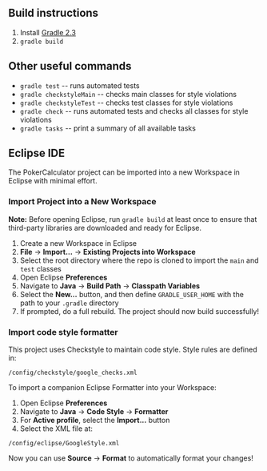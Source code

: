 ## Build instructions

1. Install [Gradle 2.3](https://services.gradle.org/distributions/gradle-2.3-bin.zip)
2. `gradle build`

## Other useful commands

* `gradle test` -- runs automated tests
* `gradle checkstyleMain` -- checks main classes for style violations
* `gradle checkstyleTest` -- checks test classes for style violations
* `gradle check` -- runs automated tests and checks all classes for style violations
* `gradle tasks` -- print a summary of all available tasks

## Eclipse IDE

The PokerCalculator project can be imported into a new Workspace in Eclipse with minimal effort.

### Import Project into a New Workspace

**Note:** Before opening Eclipse, run `gradle build` at least once to ensure that third-party libraries are downloaded and ready for Eclipse.

1. Create a new Workspace in Eclipse
2. **File** -> **Import...** -> **Existing Projects into Workspace**
3. Select the root directory where the repo is cloned to import the `main` and `test` classes
4. Open Eclipse **Preferences**
5. Navigate to **Java** -> **Build Path** -> **Classpath Variables**
6. Select the **New...** button, and then define `GRADLE_USER_HOME` with the path to your `.gradle` directory
7. If prompted, do a full rebuild.  The project should now build successfully!

### Import code style formatter

This project uses Checkstyle to maintain code style.  Style rules are defined in:

`/config/checkstyle/google_checks.xml`

To import a companion Eclipse Formatter into your Workspace:

1. Open Eclipse **Preferences**
2. Navigate to **Java** -> **Code Style** -> **Formatter**
3. For **Active profile**, select the **Import...** button
4. Select the XML file at:

`/config/eclipse/GoogleStyle.xml`

Now you can use **Source** -> **Format** to automatically format your changes!

